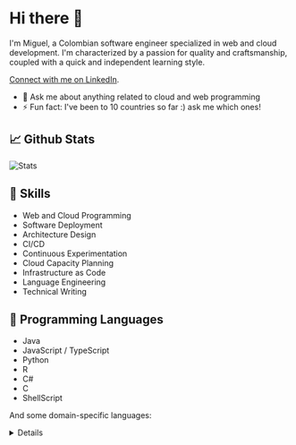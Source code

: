 # Hi there 👋

I'm Miguel, a Colombian software engineer specialized in web and cloud development. I'm characterized by a passion for
quality and craftsmanship, coupled with a quick and independent learning style.

[Connect with me on LinkedIn](https://www.linkedin.com/in/jachinte).

- 💬 Ask me about anything related to cloud and web programming
- ⚡ Fun fact: I've been to 10 countries so far :) ask me which ones!

## 📈 Github Stats

![Stats](https://github-profile-trophy.vercel.app/?username=jachinte&title=MultiLanguage,LongTimeUser,Repositories,Stars,Commits,Issues,Followers,PullRequest&column=4&margin-w=15&margin-h=15&no-bg=true&no-frame=true&theme=algolia)

## 💼 Skills

- Web and Cloud Programming
- Software Deployment
- Architecture Design
- CI/CD
- Continuous Experimentation
- Cloud Capacity Planning
- Infrastructure as Code
- Language Engineering
- Technical Writing

## 📝 Programming Languages

- Java
- JavaScript / TypeScript
- Python
- R
- C#
- C
- ShellScript

And some domain-specific languages:
<details>
SQL, CSS, HTML, Latex, HCL
</details>
